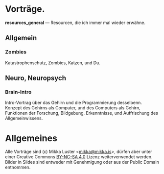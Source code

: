 # Vorträge.
**resources\_general** — Resourcen, die ich immer mal wieder erwähne.
## Allgemein
### Zombies
Katastrophenschutz, Zombies, Katzen, und Du.
## Neuro, Neuropsych
### Brain-Intro
Intro-Vortrag über das Gehirn und die Programmierung desselbenn. Konzept
des Gehirns als Computer, und des Computers als Gehirn, Funktionen der
Forschung, Bildgebung, Erkenntnisse, und Auffrischung des
Allgemeinwissens.

# Allgemeines
Alle Vorträge sind (c) Mikka Luster \<[mikka@mikka.is][1]\>, dürfen aber
unter einer Creative Commons [BY-NC-SA 4.0][2] Lizenz weiterverwendet
werden. Bilder in Slides sind entweder mit Genehmigung oder aus der
Public Domain entnommen.


[1]:	mailto:mikka@mikka.is
[2]:	https://creativecommons.org/licenses/by-nc-sa/4.0/